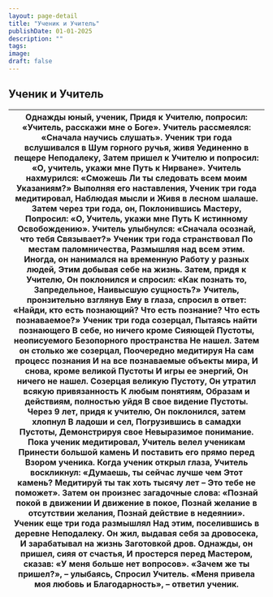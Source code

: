 ```yaml
---
layout: page-detail
title: "Ученик и Учитель"
publishDate: 01-01-2025
description: ""
tags:
image:
draft: false
---
```


## Ученик и Учитель
| Однажды юный, ученик,  Придя к Учителю, попросил:  «Учитель, расскажи мне о Боге».  Учитель рассмеялся:  «Сначала научись слушать».  Ученик три года вслушивался в  Шум горного ручья, живя  Уединенно в пещере  Неподалеку,  Затем пришел к Учителю и попросил: «О, учитель, укажи мне  Путь к Нирване».  Учитель нахмурился: «Сможешь  Ли ты следовать всем моим  Указаниям?»  Выполняя его наставления,  Ученик три года медитировал,  Наблюдая мысли и  Живя в лесном шалаше.  Затем через три года, он,  Поклонившись Мастеру,  Попросил:  «О, Учитель, укажи мне Путь  К истинному Освобождению».  Учитель улыбнулся:  «Сначала осознай, что тебя  Связывает?»  Ученик три года странствовал  По местам паломничества,  Размышляя над всем этим. Иногда, он нанимался на временную  Работу у разных людей,  Этим добывая себе на жизнь.  Затем, придя к Учителю,  Он поклонился и спросил:  «Как познать то, Запредельное,  Наивысшую сущность?»  Учитель, пронзительно взглянув  Ему в глаза, спросил в ответ:  «Найди, кто есть познающий?  Что есть познание?  Что есть познаваемое?»  Ученик три года созерцал,  Пытаясь найти познающего  В себе, но ничего кроме  Сияющей Пустоты, неописуемого  Безопорного пространства  Не нашел.  Затем он столько же созерцал,  Поочередно медитируя  На сам процесс познания И на все познаваемые объекты мира,  И снова, кроме великой Пустоты И игры ее энергий,  Он ничего не нашел.  Созерцая великую Пустоту,  Он утратил всякую привязанность  К любым понятиям,  Образам и действиям, полностью уйдя  В свое видение Пустоты.  Через 9 лет, придя к учителю,  Он поклонился, затем хлопнул  В ладоши и сел,  Погрузившись в самадхи Пустоты,  Демонстрируя свое  Невыразимое понимание.  Пока ученик медитировал,  Учитель велел ученикам  Принести большой камень И поставить его прямо перед  Взором ученика.  Когда ученик открыл глаза,  Учитель воскликнул:  «Думаешь, ты сейчас лучше чем  Этот камень? Медитируй ты так хоть тысячу лет –  Это тебе не поможет».  Затем он произнес загадочные слова:  «Познай покой в движении  И движение в покое, Познай желание в отсутствии желания,  Познай действие в недеянии».  Ученик еще три года размышлял  Над этим, поселившись в деревне  Неподалеку.  Он жил, выдавая себя за дровосека,  И зарабатывал на жизнь  Заготовкой дров.  Однажды, он пришел, сияя от счастья,  И простерся перед Мастером, сказав:  «У меня больше нет вопросов».  «Зачем же ты пришел?», – улыбаясь,  Спросил Учитель.  «Меня привела моя любовь и  Благодарность», – ответил ученик. |
| --------------------------------------------------------------------------------------------------------------------------------------------------------------------------------------------------------------------------------------------------------------------------------------------------------------------------------------------------------------------------------------------------------------------------------------------------------------------------------------------------------------------------------------------------------------------------------------------------------------------------------------------------------------------------------------------------------------------------------------------------------------------------------------------------------------------------------------------------------------------------------------------------------------------------------------------------------------------------------------------------------------------------------------------------------------------------------------------------------------------------------------------------------------------------------------------------------------------------------------------------------------------------------------------------------------------------------------------------------------------------------------------------------------------------------------------------------------------------------------------------------------------------------------------------------------------------------------------------------------------------------------------------------------------------------------------------------------------------------------------------------------------------------------------------------------------------------------------------------------------------------------------------------------------------------------------------------------------------------------------------------------------------------------------------------------------------------------------------------------------------------------------------------------------------------------------------------------------------------------------------------------------------------------------------------------------------------------------------------------------------------------------------------------------------------------------------------------------------------------------------------------------------------------------------------------------------------- |
  
  
